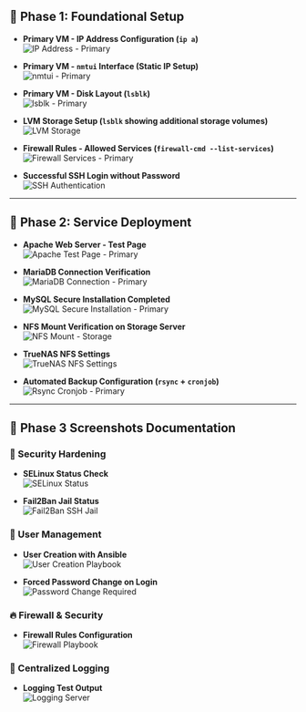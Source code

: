 ## 📂 Phase 1: Foundational Setup

- **Primary VM - IP Address Configuration (`ip a`)**  
  ![IP Address - Primary](Phase1/ip_a_primary.png)

- **Primary VM - `nmtui` Interface (Static IP Setup)**  
  ![nmtui - Primary](Phase1/nmtui_primary.png)

- **Primary VM - Disk Layout (`lsblk`)**  
  ![lsblk - Primary](Phase1/lsblk_primary.png)

- **LVM Storage Setup (`lsblk` showing additional storage volumes)**  
  ![LVM Storage](Phase1/lvm_storage.png)

- **Firewall Rules - Allowed Services (`firewall-cmd --list-services`)**  
  ![Firewall Services - Primary](Phase1/firewall_services_primary.png)

- **Successful SSH Login without Password**  
  ![SSH Authentication](Phase1/KeyBased_authentication.png)

---
## 📂 Phase 2: Service Deployment

- **Apache Web Server - Test Page**  
  ![Apache Test Page - Primary](Phase2/apache_test_page_primary.png)

- **MariaDB Connection Verification**  
  ![MariaDB Connection - Primary](Phase2/mariadb_connection_primary.png)

- **MySQL Secure Installation Completed**  
  ![MySQL Secure Installation - Primary](Phase2/mysql_secure_installation_primary.png)

- **NFS Mount Verification on Storage Server**  
  ![NFS Mount - Storage](Phase2/nfs_mount_storage.png)

- **TrueNAS NFS Settings**  
  ![TrueNAS NFS Settings](Phase2/truenas_nfs_settings.png)

- **Automated Backup Configuration (`rsync` + `cronjob`)**  
  ![Rsync Cronjob - Primary](Phase2/rsync_cronjob_primary.png)

---

## 📸 Phase 3 Screenshots Documentation

### 🔐 Security Hardening
- **SELinux Status Check**  
  ![SELinux Status](Phase3/selinux_status_primary.png)

- **Fail2Ban Jail Status**  
  ![Fail2Ban SSH Jail](Phase3/fail2ban_status_primary.png)

### 👥 User Management
- **User Creation with Ansible**  
  ![User Creation Playbook](Phase3/ansible_users_playbook.png)

- **Forced Password Change on Login**  
  ![Password Change Required](Phase3/forced_password_change.png)

### 🔥 Firewall & Security
- **Firewall Rules Configuration**  
  ![Firewall Playbook](Phase3/firewall_playbook_yaml.png)

### 📜 Centralized Logging
- **Logging Test Output**  
  ![Logging Server](Phase3/logging_test_output.png)

